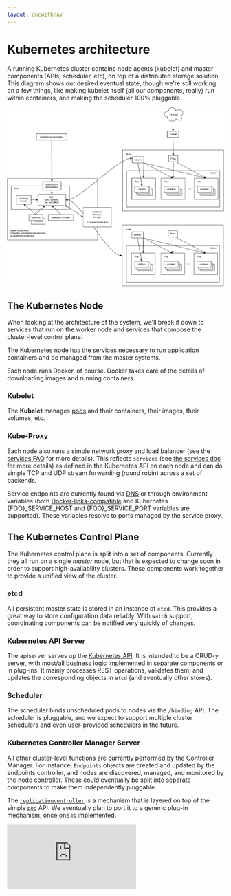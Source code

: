 ```yaml
---
layout: docwithnav
---
```

# Kubernetes architecture

A running Kubernetes cluster contains node agents (kubelet) and master components (APIs, scheduler, etc), on top of a distributed storage solution. This diagram shows our desired eventual state, though we're still working on a few things, like making kubelet itself (all our components, really) run within containers, and making the scheduler 100% pluggable.

![Architecture Diagram](../architecture.png?raw=true "Architecture overview")

## The Kubernetes Node

When looking at the architecture of the system, we'll break it down to services that run on the worker node and services that compose the cluster-level control plane.

The Kubernetes node has the services necessary to run application containers and be managed from the master systems.

Each node runs Docker, of course.  Docker takes care of the details of downloading images and running containers.

### Kubelet
The **Kubelet** manages [pods](../pods.html) and their containers, their images, their volumes, etc. 

### Kube-Proxy

Each node also runs a simple network proxy and load balancer (see the [services FAQ](https://github.com/GoogleCloudPlatform/kubernetes/wiki/Services-FAQ) for more details).  This reflects `services` (see [the services doc](../services.html) for more details) as defined in the Kubernetes API on each node and can do simple TCP and UDP stream forwarding (round robin) across a set of backends.

Service endpoints are currently found via [DNS](../dns.html) or through environment variables (both [Docker-links-compatible](https://docs.docker.com/userguide/dockerlinks/) and Kubernetes {FOO}_SERVICE_HOST and {FOO}_SERVICE_PORT variables are supported).  These variables resolve to ports managed by the service proxy.

## The Kubernetes Control Plane

The Kubernetes control plane is split into a set of components. Currently they all run on a single _master_ node, but that is expected to change soon in order to support high-availability clusters.  These components work together to provide a unified view of the cluster.

### etcd

All persistent master state is stored in an instance of `etcd`.  This provides a great way to store configuration data reliably.  With `watch` support, coordinating components can be notified very quickly of changes.

### Kubernetes API Server

The apiserver serves up the [Kubernetes API](../api.html). It is intended to be a CRUD-y server, with most/all business logic implemented in separate components or in plug-ins. It mainly processes REST operations, validates them, and updates the corresponding objects in `etcd` (and eventually other stores).

### Scheduler

The scheduler binds unscheduled pods to nodes via the `/binding` API. The scheduler is pluggable, and we expect to support multiple cluster schedulers and even user-provided schedulers in the future.

### Kubernetes Controller Manager Server

All other cluster-level functions are currently performed by the Controller Manager. For instance, `Endpoints` objects are created and updated by the endpoints controller, and nodes are discovered, managed, and monitored by the node controller. These could eventually be split into separate components to make them independently pluggable.

The [`replicationcontroller`](../replication-controller.md) is a mechanism that is layered on top of the simple [`pod`](../pods.html) API. We eventually plan to port it to a generic plug-in mechanism, once one is implemented.


[![Analytics](https://kubernetes-site.appspot.com/UA-36037335-10/GitHub/docs/design/architecture.html?pixel)]()
